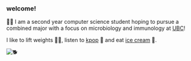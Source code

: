 ### welcome!
👩‍🔬 I am a second year computer science student hoping to pursue a combined major with a focus on microbiology and immunology at [UBC](https://ubc.ca)!

I like to lift weights 🏋️‍♀️, listen to [kpop](https://ibighit.com/bts/eng/) 🎤 and eat [ice cream](https://www.madebymarcus.ca/) 🍦.

![🐕](https://visitor-badge.glitch.me/badge?page_id=lhao03.lhao03)

